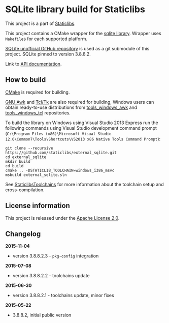 SQLite library build for Staticlibs
===================================

This project is a part of [Staticlibs](http://staticlibs.net/).

This project contains a CMake wrapper for the [sqlite library](https://www.sqlite.org/). 
Wrapper uses `Makefile`s for each supported platform.

[SQLite unofficial GitHub repository](https://github.com/mackyle/sqlite) is used as a git submodule of this project.
SQLite pinned to version 3.8.8.2.

Link to [API documentation](https://www.sqlite.org/c3ref/intro.html).

How to build
------------

[CMake](http://cmake.org/) is required for building.

[GNU Awk](https://www.gnu.org/software/gawk/) and [Tcl/Tk](http://www.tcl.tk/) are also required for building,
Windows users can obtain ready-to-use distributions from [tools_windows_awk](https://github.com/staticlibs/tools_windows_awk)
and [tools_windows_tcl](https://github.com/staticlibs/tools_windows_tcl) repositories.

To build the library on Windows using Visual Studio 2013 Express run the following commands using
Visual Studio development command prompt 
(`C:\Program Files (x86)\Microsoft Visual Studio 12.0\Common7\Tools\Shortcuts\VS2013 x86 Native Tools Command Prompt`):

    git clone --recursive https://github.com/staticlibs/external_sqlite.git
    cd external_sqlite
    mkdir build
    cd build
    cmake .. -DSTATICLIB_TOOLCHAIN=windows_i386_msvc
    msbuild external_sqlite.sln

See [StaticlibsToolchains](https://github.com/staticlibs/wiki/wiki/StaticlibsToolchains) for 
more information about the toolchain setup and cross-compilation.

License information
-------------------

This project is released under the [Apache License 2.0](http://www.apache.org/licenses/LICENSE-2.0).

Changelog
---------

**2015-11-04**

 * version 3.8.8.2.3 - `pkg-config` integration

**2015-07-08**

 * version 3.8.8.2.2 - toolchains update

**2015-06-30**

 * version 3.8.8.2.1 - toolchains update, minor fixes

**2015-05-22**

 * 3.8.8.2, initial public version
